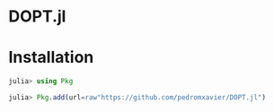 # DOPT.jl

# Installation
```julia
julia> using Pkg

julia> Pkg.add(url=raw"https://github.com/pedromxavier/DOPT.jl")
```
